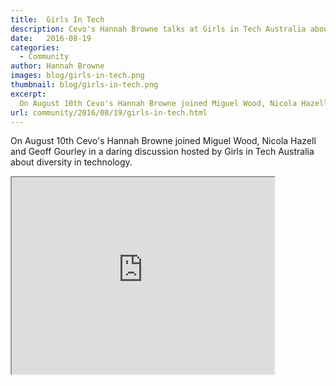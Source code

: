```yaml
---
title:  Girls In Tech
description: Cevo's Hannah Browne talks at Girls in Tech Australia about diversity in technology
date:   2016-08-19
categories:
  - Community
author: Hannah Browne
images: blog/girls-in-tech.png
thumbnail: blog/girls-in-tech.png
excerpt:
  On August 10th Cevo's Hannah Browne joined Miguel Wood, Nicola Hazell and Geoff Gourley at daring discussion hosted by Girls in Tech Australia about diversity in technology.
url: community/2016/08/19/girls-in-tech.html
---
```


On August 10th Cevo's Hannah Browne joined Miguel Wood, Nicola Hazell and Geoff Gourley in a daring discussion hosted by Girls in Tech Australia about diversity in technology.

<iframe width="420" height="315" src="https://www.youtube.com/embed/G_e5n6ZkZ6g"></iframe>
